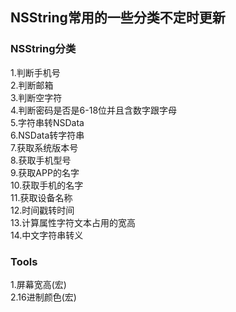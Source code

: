 ## NSString常用的一些分类不定时更新

### NSString分类
1.判断手机号  
2.判断邮箱  
3.判断空字符  
4.判断密码是否是6-18位并且含数字跟字母  
5.字符串转NSData  
6.NSData转字符串  
7.获取系统版本号  
8.获取手机型号  
9.获取APP的名字  
10.获取手机的名字  
11.获取设备名称  
12.时间戳转时间  
13.计算属性字符文本占用的宽高  
14.中文字符串转义

### Tools
1.屏幕宽高(宏)  
2.16进制颜色(宏)  